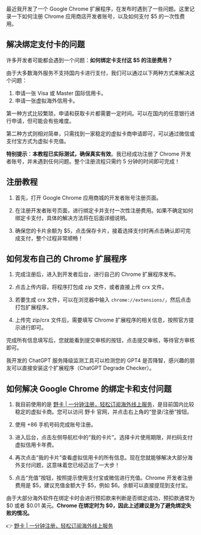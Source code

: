 最近我开发了一个 Google Chrome 扩展程序，在发布时遇到了一些问题。这里记录一下如何注册 Chrome 应用商店开发者账号，以及如何支付 $5 的一次性费用。

## 解决绑定支付卡的问题

许多开发者可能都会遇到一个问题：**如何绑定卡支付这 $5 的注册费用？**

由于大多数海外服务不支持国内卡进行支付，我们可以通过以下两种方式来解决这个问题：

1. 申请一张 Visa 或 Master 国际信用卡。
2. 申请一张虚拟海外信用卡。

第一种方式比较繁琐，申请和获取卡片都需要一定时间。可以在国内的任意银行进行申请，但可能会有些难度。

第二种方式则相对简单，只需找到一家稳定的虚拟卡商申请即可，可以通过微信或支付宝方式为虚拟卡充值。

**特别提示**：**本教程已实际测试，确保真实有效**。我已经成功注册了 Chrome 开发者账号，并未遇到任何问题。整个注册流程只需约 5 分钟的时间即可完成！

## 注册教程

1. 首先，打开 Google Chrome 应用商城的开发者账号注册页面。

2. 在注册开发者账号页面，进行绑定卡并支付一次性注册费用。如果不确定如何绑定卡支付，具体的解决方法将在后面详细说明。

3. 确保您的卡片余额为 $5，点击保存卡片，接着选择支付时再点击确认即可完成支付，整个过程非常顺畅！

## 如何发布自己的 Chrome 扩展程序

1. 完成注册后，进入到开发者后台，进行自己的 Chrome 扩展程序发布。

2. 点击上传内容，将程序打包成 zip 文件，或者直接上传 crx 文件。

3. 若要生成 crx 文件，可以在浏览器中输入 `chrome://extensions/`，然后点击打包扩展程序。

4. 上传完 zip/crx 文件后，需要填写 Chrome 扩展程序的相关信息，按照官方提示进行即可。

完成所有信息填写后，您就能看到提交审核的按钮，点击提交审核，等待官方审核即可。

我开发的 ChatGPT 服务降级监测工具可以检测您的 GPT4 是否降智，感兴趣的朋友可以直接安装这个扩展程序（ChatGPT Degrade Checker）。

## 如何解决 Google Chrome 的绑定卡和支付问题

1. 我目前使用的是 [野卡 | 一分钟注册，轻松订阅海外线上服务](https://bit.ly/bewildcard)，是目前国内比较稳定的虚拟卡商。您可以访问 野卡 官网，并点击右上角的“登录/注册”按钮。

2. 使用 +86 手机号码完成账号注册。

3. 进入后台，点击左侧导航栏中的“我的卡片”。选择卡片使用期限，并扫码支付虚拟信用卡年费。

4. 再次点击“我的卡片”查看虚拟信用卡的所有信息。现在您就能够解决大部分海外支付问题，这意味着您已经迈出了一大步！

5. 点击“充值”按钮，按照提示使用支付宝或微信进行充值。Chrome 开发者注册费用是 $5，建议充值金额大于 $5，例如 $6。余额可以直接提现到支付宝。

由于大部分海外软件在绑定卡时会进行预扣款来判断是否绑定成功，预扣款通常为 $0 或者 $0.01 美元。**Chrome 在绑定时为 $0，因此上述建议是为了避免绑定失败的情况。**

👉 [野卡 | 一分钟注册，轻松订阅海外线上服务](https://bit.ly/bewildcard)